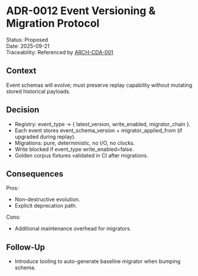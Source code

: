 # ADR-0012 Event Versioning & Migration Protocol

Status: Proposed  
Date: 2025-09-21  
Traceability: Referenced by [ARCH-CDA-001](../architecture/ARCH-CDA-001-campaign-data-architecture.md)

## Context
Event schemas will evolve; must preserve replay capability without mutating stored historical payloads.

## Decision
- Registry: event_type → { latest_version, write_enabled, migrator_chain }.
- Each event stores event_schema_version + migrator_applied_from (if upgraded during replay).
- Migrations: pure, deterministic, no I/O, no clocks.
- Write blocked if event_type write_enabled=false.
- Golden corpus fixtures validated in CI after migrations.

## Consequences
Pros:
- Non-destructive evolution.
- Explicit deprecation path.

Cons:
- Additional maintenance overhead for migrators.

## Follow-Up
- Introduce tooling to auto-generate baseline migrator when bumping schema.